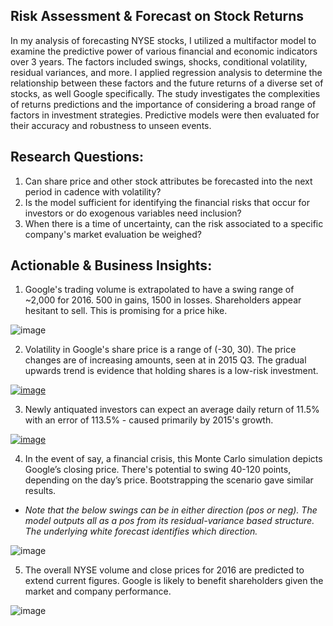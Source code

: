 ## Risk Assessment & Forecast on Stock Returns
In my analysis of forecasting NYSE stocks, I utilized a multifactor model to examine the predictive power of various financial and economic indicators over 3 years. The factors included swings, shocks, conditional volatility, residual variances, and more. I applied regression analysis to determine the relationship between these factors and the future returns of a diverse set of stocks, as well Google specifically. The study investigates the complexities of returns predictions and the importance of considering a broad range of factors in investment strategies. Predictive models were then evaluated for their accuracy and robustness to unseen events.

## Research Questions:
1. Can share price and other stock attributes be forecasted into the next period in cadence with volatility?
2. Is the model sufficient for identifying the financial risks that occur for investors or do exogenous variables need inclusion?
3. When there is a time of uncertainty, can the risk associated to a specific company's market evaluation be weighed?

## Actionable & Business Insights:
1. Google's trading volume is extrapolated to have a swing range of ~2,000 for 2016. 500 in gains, 1500 in losses. Shareholders appear hesitant to sell. This is promising for a price hike.

![image](https://github.com/kinsiv/RiskAssessment_Forecast_Stocks/assets/89998643/9402680d-3df4-450d-8131-d03b66c8dd7c)


2. Volatility in Google's share price is a range of (-30, 30). The price changes are of increasing amounts, seen at in 2015 Q3. The gradual upwards trend is evidence that holding shares is a low-risk investment.

[![image](https://github.com/kinsiv/RiskAssessment_Forecast_Stocks/assets/89998643/96dd06e9-478d-488d-9a0d-eb2faf9425d7)](https://gyazo.com/3d48c449cd0ee1e872895a388cf4680f)



3. Newly antiquated investors can expect an average daily return of 11.5% with an error of 113.5% - caused primarily by 2015's growth.

[![image](https://github.com/kinsiv/RiskAssessment_Forecast_Stocks/assets/89998643/391f1dac-2aad-48ed-9cf0-2cb9de490a99)](https://gyazo.com/5dcfd7daaba7ea4333475cd98bf9656e)


4. In the event of say, a financial crisis, this Monte Carlo simulation depicts Google’s closing price. There's potential to swing 40-120 points, depending on the day’s price. Bootstrapping the scenario gave similar results.
* *Note that the below swings can be in either direction (pos or neg). The model outputs all as a pos from its residual-variance based structure. The underlying white forecast identifies which direction.*

![image](https://github.com/kinsiv/RiskAssessment_Forecast_Stocks/assets/89998643/7e6fcd5a-edaf-484d-bd76-96cac7ef5bd2)

  
5.  The overall NYSE volume and close prices for 2016 are predicted to extend current figures. Google is likely to benefit shareholders given the market and company performance.

![image](https://github.com/kinsiv/RiskAssessment_Forecast_Stocks/assets/89998643/8350ef09-3d61-4486-994b-f757225b4b44)
